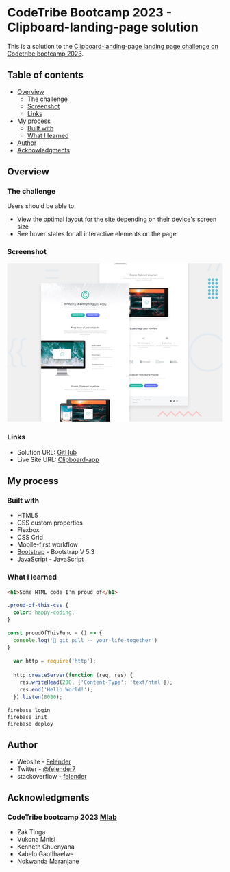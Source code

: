 # CodeTribe Bootcamp 2023 - Clipboard-landing-page solution

This is a solution to the [Clipboard-landing-page landing page challenge on Codetribe bootcamp 2023](https://www.frontendmentor.io/challenges/clipboard-landing-page-5cc9bccd6c4c91111378ecb9).

## Table of contents

- [Overview](#overview)
  - [The challenge](#the-challenge)
  - [Screenshot](#screenshot)
  - [Links](#links)
- [My process](#my-process)
  - [Built with](#built-with)
  - [What I learned](#what-i-learned)
- [Author](#author)
- [Acknowledgments](#acknowledgments)


## Overview

### The challenge

Users should be able to:

- View the optimal layout for the site depending on their device's screen size
- See hover states for all interactive elements on the page

### Screenshot

![](./desktop-preview.jpg)



### Links

- Solution URL: [GitHub](https://github.com/felender7/Clipboard-landing-page)
- Live Site URL: [Clipboard-app](https://clipboard-bbae5.web.app/)

## My process

### Built with

- HTML5 
- CSS custom properties
- Flexbox
- CSS Grid
- Mobile-first workflow
- [Bootstrap](https://getbootstrap.com/) - Bootstrap V 5.3
- [JavaScript](https://www.javascript.com/) - JavaScript



### What I learned


```html
<h1>Some HTML code I'm proud of</h1>
```
```css
.proud-of-this-css {
  color: happy-coding;
}
```
```js
const proudOfThisFunc = () => {
  console.log('🎉 git pull -- your-life-together')
}
```
```js
  var http = require('http');

  http.createServer(function (req, res) {
    res.writeHead(200, {'Content-Type': 'text/html'});
    res.end('Hello World!');
  }).listen(8080);

```

```
firebase login
firebase init
firebase deploy
```

## Author

- Website       - [Felender](https://portfolio-felender.web.app/)
- Twitter       - [@felender7](https://www.twitter.com/felender7)
- stackoverflow - [felender](https://stackoverflow.com/users/8264229/felender)


## Acknowledgments

### CodeTribe bootcamp 2023 [Mlab](https://mlab.co.za/)
- Zak Tinga
- Vukona Mnisi
- Kenneth Chuenyana
- Kabelo Gaotlhaelwe
- Nokwanda Maranjane

